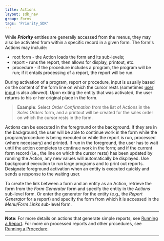 ```yaml
---
title: Actions
layout: sdk_nav
group: Forms
tags: 'Priority_SDK'
---
```



While ***Priority*** entities are generally accessed from the menus,
they may also be activated from within a specific record in a given
form. The form's Actions may include:

-   root form - the Action loads the form and its sub-levels;
-   report - runs the report, then allows for display, printout, etc.
-   procedure - if the procedure includes a program, the program will
    be run; if it entails processing of a report, the report will be
    run.

During activation of a program, report or procedure, input is usually
based on the content of the form line on which the cursor rests
(sometimes [user input](User-Input-in-Procedures) is also
allowed). Upon exiting the entity that was activated, the user returns
to his or her original place in the form.

> **Example:** Select *Order Confirmation* from the list of Actions
>  in the *Sales Orders* form, and a printout will be created
> for the sales order on which the cursor rests in the form.

Actions can be executed in the foreground or the background.
If they are in the background, the user will be able to continue work in
the form while the program/procedure is being executed or while the
report is run, processed (where necessary) and printed. If run in the foreground, the user has to wait until the action completes to continue work in the form; and if the current form record
(i.e., the line on which the cursor rests) has been updated by running the Action, any new values will automatically be displayed. Use background execution to run large programs and to print out reports. Designate foreground activation when an entity is executed quickly and
sends a response to the waiting user.

To create the link between a form and an entity as an Action, retrieve the form from the *Form Generator* form and specify the entity in the *Actions* sub-level form. Or enter the
generator for the entity (e.g., the *Report Generator* for a report) and
specify the form from which it is accessed in the *Menu/Form Links*
sub-level form.

------------------------------------------------------------------------

**Note:** For more details on actions that generate simple reports, see
[Running a Report](Running-a-Report ). For more on processed
reports and other procedures, see [Running a
Procedure](Running-a-Procedure ).

------------------------------------------------------------------------

